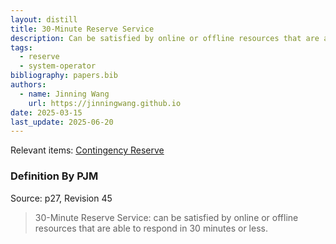 ```yaml
---
layout: distill
title: 30-Minute Reserve Service
description: Can be satisfied by online or offline resources that are able to respond in 30 minutes or less.
tags:
  - reserve
  - system-operator
bibliography: papers.bib
authors:
  - name: Jinning Wang
    url: https://jinningwang.github.io
date: 2025-03-15
last_update: 2025-06-20
---
```


Relevant items: [Contingency Reserve](/wiki/contingency-reserve)

### Definition By PJM

Source: <d-cite key="pjm2024m10"></d-cite> p27, Revision 45

> 30-Minute Reserve Service: can be satisfied by online or offline resources that are able to respond in 30 minutes or less.
